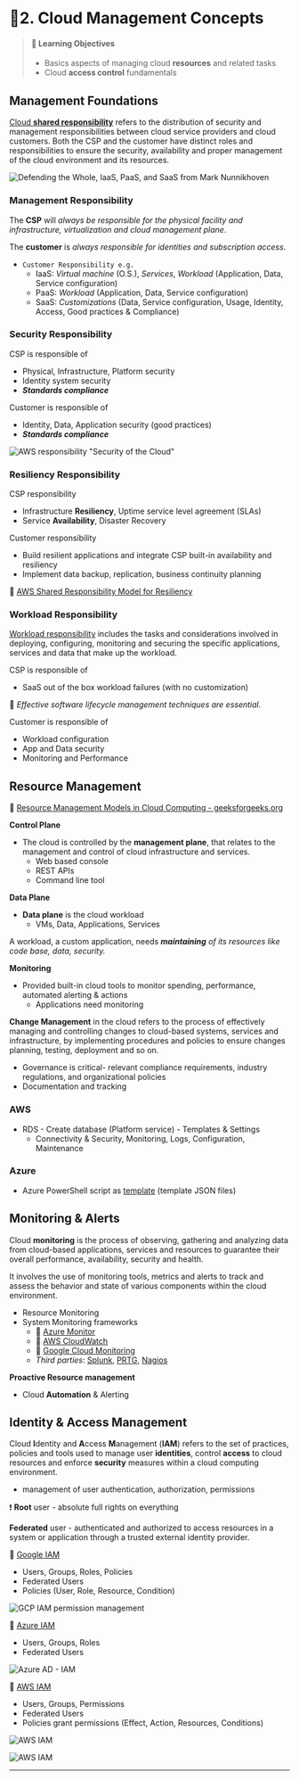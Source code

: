 # 📒2. Cloud Management Concepts

> #### 📕 Learning Objectives
>
> * Basics aspects of managing cloud **resources** and related tasks
> * Cloud **access control** fundamentals

## Management Foundations

[Cloud **shared responsibility**](https://www.crowdstrike.com/cybersecurity-101/cloud-security/shared-responsibility-model/) refers to the distribution of security and management responsibilities between cloud service providers and cloud customers. Both the CSP and the customer have distinct roles and responsibilities to ensure the security, availability and proper management of the cloud environment and its resources.

![Defending the Whole, IaaS, PaaS, and SaaS from Mark Nunnikhoven](.gitbook/assets/image-20230527114523623.png)

### Management Responsibility

The **CSP** will *always be responsible for the physical facility and infrastructure, virtualization and cloud management plane*.

The **customer** is *always responsible for identities and subscription access*.

- `Customer Responsibility e.g.`
  - IaaS: *Virtual machine* (O.S.), *Services*, *Workload* (Application, Data, Service configuration)
  - PaaS: *Workload* (Application, Data, Service configuration)
  - SaaS: *Customizations* (Data, Service configuration, Usage, Identity, Access, Good practices & Compliance)

### Security Responsibility

CSP is responsible of

- Physical, Infrastructure, Platform security
- Identity system security
- ***Standards compliance***

Customer is responsible of

- Identity, Data, Application security (good practices)
- ***Standards compliance***

![AWS responsibility "Security of the Cloud"](.gitbook/assets/Shared-Responsibility-Model-aws.jpg)

### Resiliency Responsibility

CSP responsibility

- Infrastructure **Resiliency**, Uptime service level agreement (SLAs)
- Service **Availability**, Disaster Recovery

Customer responsibility

- Build resilient applications and integrate CSP built-in availability and resiliency
- Implement data backup, replication, business continuity planning

🔗 [AWS Shared Responsibility Model for Resiliency](https://docs.aws.amazon.com/whitepapers/latest/disaster-recovery-workloads-on-aws/shared-responsibility-model-for-resiliency.html)

### Workload Responsibility

[Workload responsibility](https://www.cyberark.com/what-is/cloud-workload-security/) includes the tasks and considerations involved in deploying, configuring, monitoring and securing the specific applications, services and data that make up the workload.

CSP is responsible of

- SaaS out of the box workload failures (with no customization)

📌 *Effective software lifecycle management techniques are essential.*

Customer is responsible of

- Workload configuration
- App and Data security
- Monitoring and Performance

## Resource Management

🔗 [Resource Management Models in Cloud Computing - geeksforgeeks.org](https://www.geeksforgeeks.org/resource-management-models-in-cloud-computing/)

**Control Plane**

- The cloud is controlled by the **management plane**, that relates to the management and control of cloud infrastructure and services.
  - Web based console
  - REST APIs
  -  Command line tool

**Data Plane**

- **Data plane** is the cloud workload
  - VMs, Data, Applications, Services

A workload, a custom application, needs ***maintaining** of its resources like code base, data, security.*

**Monitoring**

- Provided built-in cloud tools to monitor spending, performance, automated alerting & actions
  - Applications need monitoring

**Change Management** in the cloud refers to the process of effectively managing and controlling changes to cloud-based systems, services and infrastructure, by implementing procedures and policies to ensure changes planning, testing, deployment and so on.

- Governance is critical- relevant compliance requirements, industry regulations, and organizational policies
- Documentation and tracking

### AWS

- RDS - Create database (Platform service) - Templates & Settings
  - Connectivity & Security, Monitoring, Logs, Configuration, Maintenance

### Azure

- Azure PowerShell script as [template](https://learn.microsoft.com/en-us/samples/browse/?expanded=azure&products=azure-resource-manager) (template JSON files)

## Monitoring & Alerts

Cloud **monitoring** is the process of observing, gathering and analyzing data from cloud-based applications, services and resources to guarantee their overall performance, availability, security and health.

It involves the use of monitoring tools, metrics and alerts to track and assess the behavior and state of various components within the cloud environment.

- Resource Monitoring
- System Monitoring frameworks
  - 🔗 [Azure Monitor](https://learn.microsoft.com/en-us/azure/azure-monitor/overview)
  - 🔗 [AWS CloudWatch](https://aws.amazon.com/cloudwatch/)
  - 🔗 [Google Cloud Monitoring](https://cloud.google.com/monitoring)
  - *Third parties*: [Splunk](https://www.splunk.com/en_us/solutions/cloud-monitoring.html?301=/en_us/it-operations/cloud-monitoring.html), [PRTG](https://www.paessler.com/cloud-monitoring), [Nagios](https://www.nagios.com/solutions/cloud-computing/)

**Proactive Resource management**

- Cloud **Automation** & Alerting

## Identity & Access Management

Cloud **I**dentity and **A**ccess **M**anagement (**IAM**) refers to the set of practices, policies and tools used to manage user **identities**, control **access** to cloud resources and enforce **security** measures within a cloud computing environment.

- management of user authentication, authorization, permissions

❗ **Root** user - absolute full rights on everything

**Federated** user - authenticated and authorized to access resources in a system or application through a trusted external identity provider.

🔗 [Google IAM](https://cloud.google.com/iam)

- Users, Groups, Roles, Policies
- Federated Users
- Policies (User, Role, Resource, Condition)

![GCP IAM permission management](.gitbook/assets/iam-overview-basics.svg)

🔗 [Azure IAM](https://learn.microsoft.com/en-us/azure/architecture/identity/identity-start-here)

- Users, Groups, Roles
- Federated Users

![Azure AD - IAM](.gitbook/assets/identity-basic-architecture.png)

🔗 [AWS IAM](https://aws.amazon.com/iam/)

- Users, Groups, Permissions
- Federated Users
- Policies grant permissions (Effect, Action, Resources, Conditions)

![AWS IAM](.gitbook/assets/iam-how-it-works-diagram.04a2c4e4a1e8848155840676fa97ff2146d19012.png)

![AWS IAM](.gitbook/assets/image-20230528131353486.png)

------

